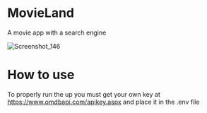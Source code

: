 # MovieLand
A movie app with a search engine

![Screenshot_146](https://user-images.githubusercontent.com/98268791/202703002-2b303f6b-571b-4700-af64-a30dfa4b6345.png)

# How to use

To properly run the up you must get your own key at https://www.omdbapi.com/apikey.aspx and place it in the .env file
